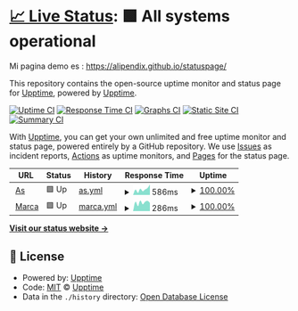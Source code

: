 # [📈 Live Status](https://demo.upptime.js.org): <!--live status--> **🟩 All systems operational**

Mi pagina demo es : https://alipendix.github.io/statuspage/

This repository contains the open-source uptime monitor and status page for [Upptime](https://upptime.js.org), powered by [Upptime](https://github.com/upptime/upptime).

[![Uptime CI](https://github.com/alipendix/statuspage/workflows/Uptime%20CI/badge.svg)](https://github.com/alipendix/statuspage/actions?query=workflow%3A%22Uptime+CI%22)
[![Response Time CI](https://github.com/alipendix/statuspage/workflows/Response%20Time%20CI/badge.svg)](https://github.com/alipendix/statuspage/actions?query=workflow%3A%22Response+Time+CI%22)
[![Graphs CI](https://github.com/alipendix/statuspage/workflows/Graphs%20CI/badge.svg)](https://github.com/alipendix/statuspage/actions?query=workflow%3A%22Graphs+CI%22)
[![Static Site CI](https://github.com/alipendix/statuspage/workflows/Static%20Site%20CI/badge.svg)](https://github.com/alipendix/statuspage/actions?query=workflow%3A%22Static+Site+CI%22)
[![Summary CI](https://github.com/alipendix/statuspage/workflows/Summary%20CI/badge.svg)](https://github.com/alipendix/statuspage/actions?query=workflow%3A%22Summary+CI%22)

With [Upptime](https://upptime.js.org), you can get your own unlimited and free uptime monitor and status page, powered entirely by a GitHub repository. We use [Issues](https://github.com/upptime/upptime/issues) as incident reports, [Actions](https://github.com/alipendix/statuspage/actions) as uptime monitors, and [Pages](https://demo.upptime.js.org) for the status page.

<!--start: status pages-->
<!-- This summary is generated by Upptime (https://github.com/upptime/upptime) -->
<!-- Do not edit this manually, your changes will be overwritten -->
<!-- prettier-ignore -->
| URL | Status | History | Response Time | Uptime |
| --- | ------ | ------- | ------------- | ------ |
| <img alt="" src="https://favicons.githubusercontent.com/www.as.com" height="13"> [As](https://www.as.com) | 🟩 Up | [as.yml](https://github.com/alipendix/statuspage/commits/HEAD/history/as.yml) | <details><summary><img alt="Response time graph" src="./graphs/as/response-time-week.png" height="20"> 586ms</summary><br><a href="https://alipendix.github.io/history/as"><img alt="Response time 534" src="https://img.shields.io/endpoint?url=https%3A%2F%2Fraw.githubusercontent.com%2Falipendix%2Fstatuspage%2FHEAD%2Fapi%2Fas%2Fresponse-time.json"></a><br><a href="https://alipendix.github.io/history/as"><img alt="24-hour response time 456" src="https://img.shields.io/endpoint?url=https%3A%2F%2Fraw.githubusercontent.com%2Falipendix%2Fstatuspage%2FHEAD%2Fapi%2Fas%2Fresponse-time-day.json"></a><br><a href="https://alipendix.github.io/history/as"><img alt="7-day response time 586" src="https://img.shields.io/endpoint?url=https%3A%2F%2Fraw.githubusercontent.com%2Falipendix%2Fstatuspage%2FHEAD%2Fapi%2Fas%2Fresponse-time-week.json"></a><br><a href="https://alipendix.github.io/history/as"><img alt="30-day response time 619" src="https://img.shields.io/endpoint?url=https%3A%2F%2Fraw.githubusercontent.com%2Falipendix%2Fstatuspage%2FHEAD%2Fapi%2Fas%2Fresponse-time-month.json"></a><br><a href="https://alipendix.github.io/history/as"><img alt="1-year response time 534" src="https://img.shields.io/endpoint?url=https%3A%2F%2Fraw.githubusercontent.com%2Falipendix%2Fstatuspage%2FHEAD%2Fapi%2Fas%2Fresponse-time-year.json"></a></details> | <details><summary><a href="https://alipendix.github.io/history/as">100.00%</a></summary><a href="https://alipendix.github.io/history/as"><img alt="All-time uptime 100.00%" src="https://img.shields.io/endpoint?url=https%3A%2F%2Fraw.githubusercontent.com%2Falipendix%2Fstatuspage%2FHEAD%2Fapi%2Fas%2Fuptime.json"></a><br><a href="https://alipendix.github.io/history/as"><img alt="24-hour uptime 100.00%" src="https://img.shields.io/endpoint?url=https%3A%2F%2Fraw.githubusercontent.com%2Falipendix%2Fstatuspage%2FHEAD%2Fapi%2Fas%2Fuptime-day.json"></a><br><a href="https://alipendix.github.io/history/as"><img alt="7-day uptime 100.00%" src="https://img.shields.io/endpoint?url=https%3A%2F%2Fraw.githubusercontent.com%2Falipendix%2Fstatuspage%2FHEAD%2Fapi%2Fas%2Fuptime-week.json"></a><br><a href="https://alipendix.github.io/history/as"><img alt="30-day uptime 100.00%" src="https://img.shields.io/endpoint?url=https%3A%2F%2Fraw.githubusercontent.com%2Falipendix%2Fstatuspage%2FHEAD%2Fapi%2Fas%2Fuptime-month.json"></a><br><a href="https://alipendix.github.io/history/as"><img alt="1-year uptime 100.00%" src="https://img.shields.io/endpoint?url=https%3A%2F%2Fraw.githubusercontent.com%2Falipendix%2Fstatuspage%2FHEAD%2Fapi%2Fas%2Fuptime-year.json"></a></details>
| <img alt="" src="https://favicons.githubusercontent.com/www.marca.com" height="13"> [Marca](https://www.marca.com) | 🟩 Up | [marca.yml](https://github.com/alipendix/statuspage/commits/HEAD/history/marca.yml) | <details><summary><img alt="Response time graph" src="./graphs/marca/response-time-week.png" height="20"> 286ms</summary><br><a href="https://alipendix.github.io/history/marca"><img alt="Response time 337" src="https://img.shields.io/endpoint?url=https%3A%2F%2Fraw.githubusercontent.com%2Falipendix%2Fstatuspage%2FHEAD%2Fapi%2Fmarca%2Fresponse-time.json"></a><br><a href="https://alipendix.github.io/history/marca"><img alt="24-hour response time 238" src="https://img.shields.io/endpoint?url=https%3A%2F%2Fraw.githubusercontent.com%2Falipendix%2Fstatuspage%2FHEAD%2Fapi%2Fmarca%2Fresponse-time-day.json"></a><br><a href="https://alipendix.github.io/history/marca"><img alt="7-day response time 286" src="https://img.shields.io/endpoint?url=https%3A%2F%2Fraw.githubusercontent.com%2Falipendix%2Fstatuspage%2FHEAD%2Fapi%2Fmarca%2Fresponse-time-week.json"></a><br><a href="https://alipendix.github.io/history/marca"><img alt="30-day response time 276" src="https://img.shields.io/endpoint?url=https%3A%2F%2Fraw.githubusercontent.com%2Falipendix%2Fstatuspage%2FHEAD%2Fapi%2Fmarca%2Fresponse-time-month.json"></a><br><a href="https://alipendix.github.io/history/marca"><img alt="1-year response time 337" src="https://img.shields.io/endpoint?url=https%3A%2F%2Fraw.githubusercontent.com%2Falipendix%2Fstatuspage%2FHEAD%2Fapi%2Fmarca%2Fresponse-time-year.json"></a></details> | <details><summary><a href="https://alipendix.github.io/history/marca">100.00%</a></summary><a href="https://alipendix.github.io/history/marca"><img alt="All-time uptime 100.00%" src="https://img.shields.io/endpoint?url=https%3A%2F%2Fraw.githubusercontent.com%2Falipendix%2Fstatuspage%2FHEAD%2Fapi%2Fmarca%2Fuptime.json"></a><br><a href="https://alipendix.github.io/history/marca"><img alt="24-hour uptime 100.00%" src="https://img.shields.io/endpoint?url=https%3A%2F%2Fraw.githubusercontent.com%2Falipendix%2Fstatuspage%2FHEAD%2Fapi%2Fmarca%2Fuptime-day.json"></a><br><a href="https://alipendix.github.io/history/marca"><img alt="7-day uptime 100.00%" src="https://img.shields.io/endpoint?url=https%3A%2F%2Fraw.githubusercontent.com%2Falipendix%2Fstatuspage%2FHEAD%2Fapi%2Fmarca%2Fuptime-week.json"></a><br><a href="https://alipendix.github.io/history/marca"><img alt="30-day uptime 100.00%" src="https://img.shields.io/endpoint?url=https%3A%2F%2Fraw.githubusercontent.com%2Falipendix%2Fstatuspage%2FHEAD%2Fapi%2Fmarca%2Fuptime-month.json"></a><br><a href="https://alipendix.github.io/history/marca"><img alt="1-year uptime 100.00%" src="https://img.shields.io/endpoint?url=https%3A%2F%2Fraw.githubusercontent.com%2Falipendix%2Fstatuspage%2FHEAD%2Fapi%2Fmarca%2Fuptime-year.json"></a></details>

<!--end: status pages-->

[**Visit our status website →**](https://demo.upptime.js.org)

## 📄 License

- Powered by: [Upptime](https://github.com/upptime/upptime)
- Code: [MIT](./LICENSE) © [Upptime](https://upptime.js.org)
- Data in the `./history` directory: [Open Database License](https://opendatacommons.org/licenses/odbl/1-0/)

